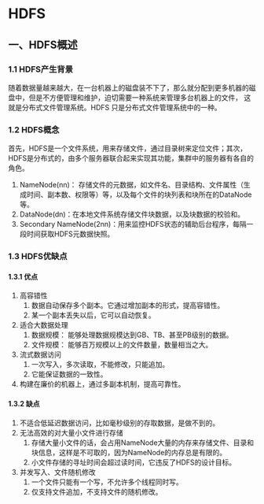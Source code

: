 # HDFS

## 一、HDFS概述

### 1.1 HDFS产生背景

随着数据量越来越大，在一台机器上的磁盘装不下了，那么就分配到更多机器的磁盘中，但是不方便管理和维护，迫切需要一种系统来管理多台机器上的文件， 这就是分布式文件管理系统。HDFS 只是分布式文件管理系统中的一种。

### 1.2 HDFS概念

首先，HDFS是一个文件系统，用来存储文件，通过目录树来定位文件；其次，HDFS是分布式的，由多个服务器联合起来实现其功能，集群中的服务器有各自的角色。

1. NameNode(nn)： 存储文件的元数据，如文件名、目录结构、文件属性（生成时间、副本数、权限等）等，以及每个文件的块列表和块所在的DataNode等。
2. DataNode(dn)：在本地文件系统存储文件块数据，以及块数据的校验和。
3. Secondary NameNode(2nn)：用来监控HDFS状态的辅助后台程序，每隔一段时间获取HDFS元数据快照。

### 1.3 HDFS优缺点

#### 1.3.1 优点

1. 高容错性
   1. 数据自动保存多个副本。它通过增加副本的形式，提高容错性。
   2. 某一个副本丢失以后，它可以自动恢复。
2. 适合大数据处理
   1. 数据规模： 能够处理数据规模达到GB、TB、甚至PB级别的数据。
   2. 文件规模： 能够百万规模以上的文件数量，数量相当之大。
3. 流式数据访问
   1. 一次写入，多次读取，不能修改，只能追加。
   2. 它能保证数据的一致性。
4. 构建在廉价的机器上，通过多副本机制，提高可靠性。

#### 1.3.2 缺点

1. 不适合低延迟数据访问，比如毫秒级别的存取数据，是做不到的。
2. 无法高效的对大量小文件进行存储
   1. 存储大量小文件的话，会占用NameNode大量的内存来存储文件、目录和块信息，这样是不可取的，因为NameNode的内存总是有限的。
   2. 小文件存储的寻址时间会超过读时间，它违反了HDFS的设计目标。
3. 并发写入、文件随机修改
   1. 一个文件只能有一个写，不允许多个线程同时写。
   2. 仅支持文件追加，不支持文件的随机修改。



